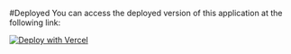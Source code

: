 #Deployed
You can access the deployed version of this application at the following link:

<a href="flip-deal-listing-page.vercel.app
"><img src="https://vercel.com/button" alt="Deploy with Vercel"/></a>
